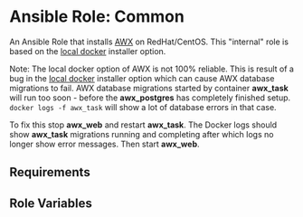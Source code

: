 
# Ansible Role: Common

An Ansible Role that installs [AWX](https://github.com/ansible/awx/) on RedHat/CentOS. This "internal" role is based on the [local docker](https://github.com/ansible/awx/tree/devel/installer/roles/local_docker) installer option. 

Note:
The local docker option of AWX is not 100% reliable. This is result of a bug in the [local docker](https://github.com/ansible/awx/tree/devel/installer/roles/local_docker) installer option which can cause AWX database migrations to fail. AWX database migrations started by container **awx_task** will run too soon - before the **awx_postgres** has completely finished setup. `docker logs -f awx_task` will show a lot of database errors in that case. 

To fix this stop **awx_web** and restart **awx_task**. The Docker logs should show **awx_task** migrations running and completing after which logs no longer show error messages. Then start **awx_web**.

## Requirements

## Role Variables
